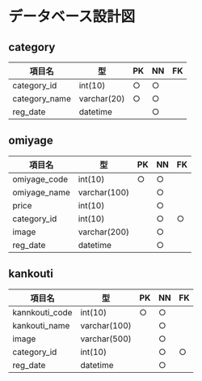 # データベース設計図

## category

|項目名|型|PK|NN|FK|
|-----|--|--|--|--|
|category_id|int(10)|○|○||
|category_name|varchar(20)|○|○||
|reg_date|datetime||○||

## omiyage

|項目名|型|PK|NN|FK|
|-----|--|--|--|--|
|omiyage_code|int(10)|○|○||
|omiyage_name|varchar(100) ||○||
|price|int(10)||○||
|category_id|int(10)||○|○|
|image|varchar(200)||○||
|reg_date|datetime||○||

## kankouti

|項目名|型|PK|NN|FK|
|-----|--|--|--|--|
|kannkouti_code|int(10)|○|○||
|kankouti_name|varchar(100)||○||
|image|varchar(500)||○||
|category_id|int(10)||○|○|
|reg_date|datetime||○||
